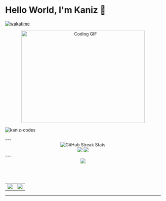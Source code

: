 # Hello World, I'm Kaniz 👋

[![wakatime](https://wakatime.com/badge/user/82f42c29-ecd4-4d2f-aac5-d42b01413a94.svg)](https://wakatime.com/@82f42c29-ecd4-4d2f-aac5-d42b01413a94)


<div align="center">
  <img alt="Coding GIF" src="https://github.com/arsentieva/arsentieva/blob/main/code.gif?raw=true" width="400" height="300" />
</div>

<p align="left"> <img src="https://komarev.com/ghpvc/?username=kaniz-codes&label=Profile%20views&color=0e75b6&style=flat" alt="kaniz-codes" /> </p>
---

<div align="center">
  <img src="https://github-readme-streak-stats.herokuapp.com/?user=kaniz-codes&theme=tokyonight&hide_border=false" alt="GitHub Streak Stats" /><br/>
  <img src="https://github-readme-stats.vercel.app/api?username=kaniz-codes&show_icons=true&theme=tokyonight" />
  <img src="https://github-readme-stats.vercel.app/api/top-langs/?username=kaniz-codes&layout=compact&theme=tokyonight" />
 <!--  <img src="https://github-readme-stats.vercel.app/api/top-langs/?username=kaniz-codes&theme=vue-dark&hide_border=true&include_all_commits=true&count_private=true&layout=compact" width="40%"/> -->
  
 <!-- <img src="https://github-readme-activity-graph.vercel.app/graph?username=kaniz-codes&theme=tokyo-night" alt="Activity Graph"width="55%"/> -->
  </div>
---
<div align="center">

<img src="https://github-readme-streak-stats.herokuapp.com/?user=kaniz-codes&theme=dark&ring=6c63ff&fire=6c63ff&currStreakLabel=ffffff" />

<br/><br/>

<table>
  <tr>
    <td>
      <img src="https://github-profile-summary-cards.vercel.app/api/cards/profile-details?username=kaniz-codes&theme=tokyonight" />
    </td>
    <td>
      <img src="https://github-profile-summary-cards.vercel.app/api/cards/most-commit-language?username=kaniz-codes&theme=tokyonight" />
    </td>
  </tr>
</table>

</div>


---


<!-- Kaniz Fatema -->
